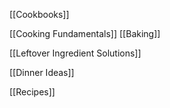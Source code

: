 [[Cookbooks]]

[[Cooking Fundamentals]]
[[Baking]]

[[Leftover Ingredient Solutions]]

[[Dinner Ideas]]

[[Recipes]]
